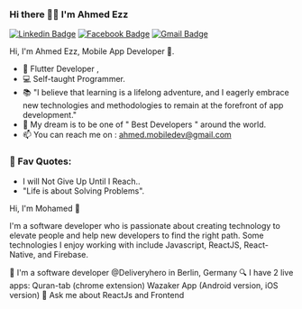 ### Hi there 👋🏻 I'm Ahmed Ezz
[![Linkedin Badge](https://img.shields.io/badge/AhmedEzz-30302f?style=flat&logo=linkedin&logoColor=white)](https://www.linkedin.com/in/ahmed-ezz-888228254/)
[![Facebook Badge](https://img.shields.io/badge/AhmedEzz-30302f?style=flat&logo=facebook)](https://www.facebook.com/ahmed.ezz.965580)
[![Gmail Badge](https://img.shields.io/badge/ahmed.mobiledev@gmail.com-30302f?style=flat&logo=Gmail&logoColor=red)](mailto:ahmed.mobiledev@gmail.com)

Hi, I'm Ahmed Ezz, Mobile App Developer 🚀.
- 🐳 Flutter Developer , 
- 💻 Self-taught Programmer.
- 📚 "I believe that learning is a lifelong adventure, and I eagerly embrace new technologies and methodologies to remain at the forefront of app development."
- 🔮 My dream is to be one of " Best Developers " around the world.
- 📫 You can reach me on : ahmed.mobiledev@gmail.com

### 💎 Fav Quotes: 
- I will Not Give Up Until I Reach..
- "Life is about Solving Problems".











Hi, I'm Mohamed 👋
   



I'm a software developer who is passionate about creating technology to elevate people and help new developers to find the right path. Some technologies I enjoy working with include Javascript, ReactJS, React-Native, and Firebase.

🔭 I'm a software developer @Deliveryhero in Berlin, Germany
🔍 I have 2 live apps:
Quran-tab (chrome extension)
Wazaker App (Android version, iOS version)
💬 Ask me about ReactJs and Frontend
